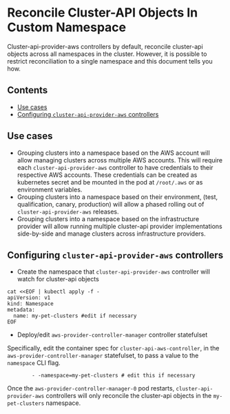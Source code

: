 # Reconcile Cluster-API Objects In Custom Namespace <!-- omit in toc -->

Cluster-api-provider-aws controllers by default, reconcile cluster-api objects
across all namespaces in the cluster. However, it is possible to restrict
reconciliation to a single namespace and this document tells you how.

## Contents <!-- omit in toc -->

- [Use cases](#use-cases)
- [Configuring `cluster-api-provider-aws` controllers](#configuring-cluster-api-provider-aws-controllers)

## Use cases

- Grouping clusters into a namespace based on the AWS account will allow
  managing clusters across multiple AWS accounts. This will require each
  `cluster-api-provider-aws` controller to have credentials to their respective
  AWS accounts. These credentials can be created as kubernetes secret and be
  mounted in the pod at `/root/.aws` or as environment variables.
- Grouping clusters into a namespace based on their environment, (test,
  qualification, canary, production) will allow a phased rolling out of
  `cluster-api-provider-aws` releases.
- Grouping clusters into a namespace based on the infrastructure provider will
  allow running multiple cluster-api provider implementations side-by-side and
  manage clusters across infrastructure providers.

## Configuring `cluster-api-provider-aws` controllers

- Create the namespace that `cluster-api-provider-aws` controller will watch for
  cluster-api objects

```(bash)
cat <<EOF | kubectl apply -f -
apiVersion: v1
kind: Namespace
metadata:
  name: my-pet-clusters #edit if necessary
EOF
```

- Deploy/edit `aws-provider-controller-manager` controller statefulset

Specifically, edit the container spec for `cluster-api-aws-controller`, in the
`aws-provider-controller-manager` statefulset, to pass a value to the `namespace`
CLI flag.

```(bash)
        - -namespace=my-pet-clusters # edit this if necessary
```

Once the `aws-provider-controller-manager-0` pod restarts,
`cluster-api-provider-aws` controllers will only reconcile the cluster-api
objects in the `my-pet-clusters` namespace.
